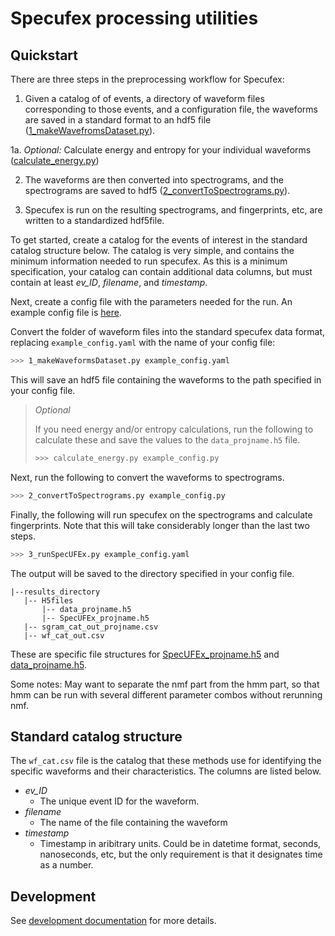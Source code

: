 # Specufex processing utilities

## Quickstart

There are three steps in the preprocessing workflow for Specufex:

1. Given a catalog of of events, a directory of waveform files corresponding to those events, and a configuration file, the waveforms are saved in a standard format to an hdf5 file ([1_makeWavefromsDataset.py](1_makeWaveformsDataset.py)).

1a. *Optional:* Calculate energy and entropy for your individual waveforms ([calculate_energy.py](calculate_energy.py))

2. The waveforms are then converted into spectrograms, and the spectrograms are saved to hdf5 ([2_convertToSpectrograms.py](2_convertToSpectrograms.py)).

3. Specufex is run on the resulting spectrograms, and fingerprints, etc, are written to a standardized hdf5file.

To get started, create a catalog for the events of interest in the standard catalog structure below. The catalog is very simple, and contains the minimum information needed to run specufex. As this is a minimum specification, your catalog can contain additional data columns, but must contain at least _ev_ID_, _filename_, and _timestamp_.

Next, create a config file with the parameters needed for the run. An example config file is [here](example_config.yml).

Convert the folder of waveform files into the standard specufex data format, replacing ```example_config.yaml``` with the name of your config file:

``` bash
>>> 1_makeWaveformsDataset.py example_config.yaml
```

This will save an hdf5 file containing the waveforms to the path specified in your config file.

> *Optional*
>
> If you need energy and/or entropy calculations, run the following to calculate these and save the values to the ```data_projname.h5``` file.
>
> ``` bash
> >>> calculate_energy.py example_config.py
> ```

Next, run the following to convert the waveforms to spectrograms.

``` bash
>>> 2_convertToSpectrograms.py example_config.py
```

Finally, the following will run specufex on the spectrograms and calculate fingerprints. Note that this will take considerably longer than the last two steps.

``` bash
>>> 3_runSpecUFEx.py example_config.yaml
```

The output will be saved to the directory specified in your config file.

```
|--results_directory
   |-- H5files
       |-- data_projname.h5
       |-- SpecUFEx_projname.h5
   |-- sgram_cat_out_projname.csv
   |-- wf_cat_out.csv
```

These are specific file structures for  [SpecUFEx_projname.h5](specufex_projname-structure.md) and [data_projname.h5](data_projname-structure.md).

Some notes: May want to separate the nmf part from the hmm part, so that hmm can be run with several different parameter combos without rerunning nmf.

## Standard catalog structure

The `wf_cat.csv` file is the catalog that these methods use for identifying the specific waveforms and their characteristics. The columns are listed below.

- _ev_ID_
  - The unique event ID for the waveform.
- _filename_
  - The name of the file containing the waveform
- _timestamp_
  - Timestamp in aribitrary units. Could be in datetime format, seconds, nanoseconds, etc, but the only requirement is that it designates time as a number.

## Development

See [development documentation](Development.md) for more details.

